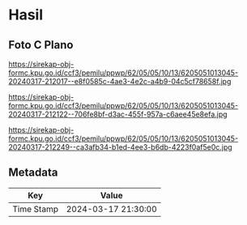 # Hasil

## Foto C Plano

https://sirekap-obj-formc.kpu.go.id/ccf3/pemilu/ppwp/62/05/05/10/13/6205051013045-20240317-212017--e8f0585c-4ae3-4e2c-a4b9-04c5cf78658f.jpg

https://sirekap-obj-formc.kpu.go.id/ccf3/pemilu/ppwp/62/05/05/10/13/6205051013045-20240317-212122--706fe8bf-d3ac-455f-957a-c6aee45e8efa.jpg

https://sirekap-obj-formc.kpu.go.id/ccf3/pemilu/ppwp/62/05/05/10/13/6205051013045-20240317-212249--ca3afb34-b1ed-4ee3-b6db-4223f0af5e0c.jpg


## Metadata

| Key        | Value               |
| ---------- | ------------------- |
| Time Stamp | 2024-03-17 21:30:00 |



